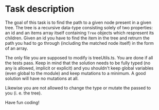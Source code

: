 # Task description

The goal of this task is to find the path to a given node present in a given tree. The tree is a recursive data-type consisting solely of two properties: an id and an items array itself containing `Tree` objects which respresent its children. Given an id you have to find the item in the tree and retrurn the path you had to go through (including the matched node itself) in the form of an array.

The only file you are supposed to modify is treeUtils.ts. You are done if all the tests pass. Keep in mind that the solution needs to be fully typed (no any is allowed, implicit or explicit) and you shouldn't keep global variables (even global to the module) and keep mutations to a minimum. A good solution will have no mutations at all.

Likewise you are not allowed to change the type or mutate the passed to you (i. e. the tree).

Have fun coding!
